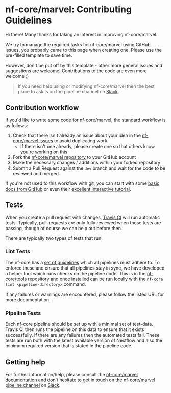 # nf-core/marvel: Contributing Guidelines

Hi there! Many thanks for taking an interest in improving nf-core/marvel.

We try to manage the required tasks for nf-core/marvel using GitHub issues, you probably came to this page when creating one. Please use the pre-filled template to save time.

However, don't be put off by this template - other more general issues and suggestions are welcome! Contributions to the code are even more welcome ;)

> If you need help using or modifying nf-core/marvel then the best place to ask is on the pipeline channel on [Slack](https://nf-co.re/join/slack/).



## Contribution workflow
If you'd like to write some code for nf-core/marvel, the standard workflow
is as follows:

1. Check that there isn't already an issue about your idea in the
   [nf-core/marvel issues](https://github.com/nf-core/marvel/issues) to avoid
   duplicating work.
    * If there isn't one already, please create one so that others know you're working on this
2. Fork the [nf-core/marvel repository](https://github.com/nf-core/marvel) to your GitHub account
3. Make the necessary changes / additions within your forked repository
4. Submit a Pull Request against the `dev` branch and wait for the code to be reviewed and merged.

If you're not used to this workflow with git, you can start with some [basic docs from GitHub](https://help.github.com/articles/fork-a-repo/) or even their [excellent interactive tutorial](https://try.github.io/).


## Tests
When you create a pull request with changes, [Travis CI](https://travis-ci.org/) will run automatic tests.
Typically, pull-requests are only fully reviewed when these tests are passing, though of course we can help out before then.

There are typically two types of tests that run:

### Lint Tests
The nf-core has a [set of guidelines](https://nf-co.re/developers/guidelines) which all pipelines must adhere to.
To enforce these and ensure that all pipelines stay in sync, we have developed a helper tool which runs checks on the pipeline code. This is in the [nf-core/tools repository](https://github.com/nf-core/tools) and once installed can be run locally with the `nf-core lint <pipeline-directory>` command.

If any failures or warnings are encountered, please follow the listed URL for more documentation.

### Pipeline Tests
Each nf-core pipeline should be set up with a minimal set of test-data.
Travis CI then runs the pipeline on this data to ensure that it exists successfully.
If there are any failures then the automated tests fail.
These tests are run both with the latest available version of Nextflow and also the minimum required version that is stated in the pipeline code.

## Getting help
For further information/help, please consult the [nf-core/marvel documentation](https://github.com/nf-core/marvel#documentation) and don't hesitate to get in touch on the [nf-core/marvel pipeline channel](https://nfcore.slack.com/channels/nf-core/marvel) on [Slack](https://nf-co.re/join/slack/).
